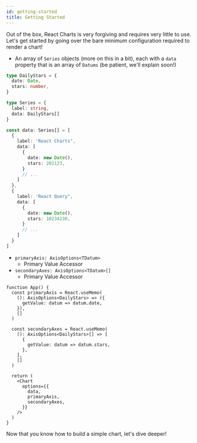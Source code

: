 ```yaml
---
id: getting-started
title: Getting Started
---
```


Out of the box, React Charts is very forgiving and requires very little to use. Let's get started by going over the bare minimum configuration required to render a chart!

- An array of `Series` objects (more on this in a bit), each with a `data` property that is an array of `Datums` (be patient, we'll explain soon!)

```ts
type DailyStars = {
  date: Date,
  stars: number,
}

type Series = {
  label: string,
  data: DailyStars[]
}

const data: Series[] = [
  {
    label: 'React Charts",
    data: [
      {
        date: new Date(),
        stars: 202123,
      }
      // ...
    ]
  },
  {
    label: 'React Query",
    data: [
      {
        date: new Date(),
        stars: 10234230,
      }
      // ...
    ]
  }
]
```

- `primaryAxis: AxisOptions<TDatum>`
  - Primary Value Accessor
- `secondaryAxes: AxisOptions<TDatum>[]`
  - Primary Value Accessor

```tsx
function App() {
  const primaryAxis = React.useMemo(
    (): AxisOptions<DailyStars> => ({
      getValue: datum => datum.date,
    }),
    []
  )

  const secondaryAxes = React.useMemo(
    (): AxisOptions<DailyStars>[] => [
      {
        getValue: datum => datum.stars,
      },
    ],
    []
  )

  return (
    <Chart
      options={{
        data,
        primaryAxis,
        secondaryAxes,
      }}
    />
  )
}
```

Now that you know how to build a simple chart, let's dive deeper!
